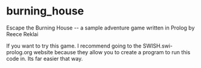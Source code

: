 # burning_house
Escape the Burning House -- a sample adventure game written in Prolog by Reece Reklai

If you want to try this game. I recommend going to the SWISH.swi-prolog.org website because they allow you to create a program to run this code in. Its far easier that way.
